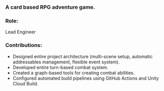 ### A card based RPG adventure game.

### Role:
Lead Engineer

### Contributions:
* Designed entire project architecture (multi-scene setup, automatic addressables management, flexible event system).
* Developed entire turn-based combat system.
* Created a graph-based tools for creating combat abilities.
* Configured automated build pipelines using GitHub Actions and Unity Cloud Build.